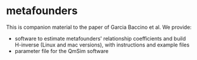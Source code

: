 # metafounders

This is companion material to the paper of Garcia Baccino et al.  We provide:
-  software to estimate metafounders'  relationship coefficients and build H-inverse (Linux and mac versions), with instructions   and example files
-  parameter file for the QmSim software 
